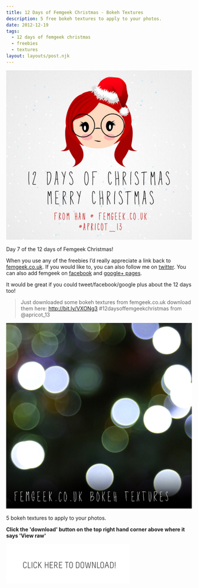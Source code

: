 ```yaml
---
title: 12 Days of Femgeek Christmas - Bokeh Textures
description: 5 free bokeh textures to apply to your photos.
date: 2012-12-19
tags:
  - 12 days of femgeek christmas 
  - freebies 
  - textures
layout: layouts/post.njk
---
```


![12 Days of Femgeek Christmas](12daysofchristmas-20201229104924176.jpg)

Day 7 of the 12 days of Femgeek Christmas!

When you use any of the freebies I’d really appreciate a link back to [femgeek.co.uk](http://www.femgeek.co.uk/). If you would like to, you can also follow me on [twitter](https://twitter.com/apricot_13). You can also add femgeek on [facebook](https://www.facebook.com/femgeek.co.uk) and [google+ pages](https://plus.google.com/110396807693668334198/posts).

 

It would be great if you could tweet/facebook/google plus about the 12 days too!

> Just downloaded some bokeh textures from femgeek.co.uk download them here: http://bit.ly/VXONg3 #12daysoffemgeekchristmas from @apricot_13

 

![Femgeek Bokeh Textures](8259116370_26fc57aabd_c.jpg)

5 bokeh textures to apply to your photos.


**Click the 'download' button on the top right hand corner above where it says 'View raw'**


[![Femgeek Bokeh Textures](downloadBtn-20201229104924164.jpg)](https://github.com/apricot13/femgeek-static/blob/master/files/femgeekBokehTextures.zip) 